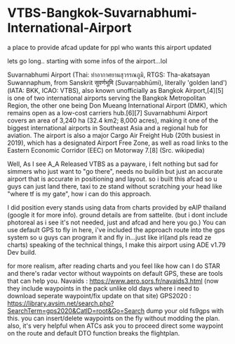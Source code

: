 # VTBS-Bangkok-Suvarnabhumi-International-Airport
a place to provide afcad update for ppl who wants this airport updated

lets go long.. starting with some infos of the airport...lol

Suvarnabhumi Airport (Thai: ท่าอากาศยานสุวรรณภูมิ, RTGS: Tha-akatsayan Suwannaphum, from Sanskrit सुवर्णभूमि (Suvarṇabhūmi), literally 'golden land') (IATA: BKK, ICAO: VTBS), also known unofficially as Bangkok Airport,[4][5] is one of two international airports serving the Bangkok Metropolitan Region, the other one being Don Mueang International Airport (DMK), which remains open as a low-cost carriers hub.[6][7] Suvarnabhumi Airport covers an area of 3,240 ha (32.4 km2; 8,000 acres), making it one of the biggest international airports in Southeast Asia and a regional hub for aviation. The airport is also a major Cargo Air Freight Hub (20th busiest in 2019), which has a designated Airport Free Zone, as well as road links to the Eastern Economic Corridor (EEC) on Motorway 7.[8] (Src. wikipedia)

Well, As I see A_A Released VTBS as a payware, i felt nothing but sad for simmers who just want to "go there", needs no buildin but just an accurate airport that is accurate in positioning and layout. so i built this afcad so u guys can just land there, taxi to ze stand without scratching your head like "where tf is my gate", how i can do this approach.


I did position every stands using data from charts provided by eAIP thailand (google it for more info). ground details are from sattelite. (but i dont include photoreal as i see it's not needed, just and afcad and here you go.)
You can use default GPS to fly in here, i've included the approach route into the gps system so u guys can program it and fly in...just like irl(and pls read ze charts)
speaking of the technical things, I make this airport using ADE v1.79 Dev build.



for more realism, after reading charts and you feel like how can I do STAR and there's radar vector without waypoints on default GPS, these are tools that can help you.
Navaids : https://www.aero.sors.fr/navaids3.html (now they include waypoints in the pack unlike old days where i need to download seperate waypoint/fix update on that site)
GPS2020 : https://library.avsim.net/search.php?SearchTerm=gps2020&CatID=root&Go=Search dump your old fs9gps with this. you can insert/delete waypoints on the fly without modding the plan.
		  also, it's very helpful when ATCs ask you to proceed direct some waypoint on the route and default DTO function breaks the flightplan. 
		  
		  
		  
		  
